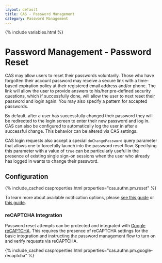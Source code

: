```yaml
---
layout: default
title: CAS - Password Management
category: Password Management
---
```


{% include variables.html %}

# Password Management - Password Reset

CAS may allow users to reset their passwords voluntarily. Those who have forgotten their account password
may receive a secure link with a time-based expiration policy at their registered email address and/or phone. The link
will allow the user to provide answers to his/her pre-defined security questions, which if successfully done,
will allow the user to next reset their password and login again. You may also specify a pattern for accepted passwords. 

By default, after a user has successfully changed their password they will be redirected to the login screen
to enter their new password and log in. CAS can also be configured to automatically log the user in after
a successful change. This behavior can be altered via CAS settings. 
   
CAS login requests also accept a special `doChangePassword` query parameter that allows one to forcefully launch into the
password reset flow. Specifying this parameter with a value of `true` can be particularly useful in the presence
of existing single sign-on sessions when the user who already has logged in wants to change their password.

## Configuration

{% include_cached casproperties.html properties="cas.authn.pm.reset" %}

To learn more about available notification options, please [see this guide](../notifications/SMS-Messaging-Configuration.html)
or [this guide](../notifications/Sending-Email-Configuration.html). 

### reCAPTCHA Integration

Password reset attempts can be protected and integrated
with [Google reCAPTCHA](https://developers.google.com/recaptcha). This requires
the presence of reCAPTCHA settings for the basic integration and instructing
the password management flow to turn on and verify requests via reCAPTCHA.

{% include_cached casproperties.html properties="cas.authn.pm.google-recaptcha" %}
